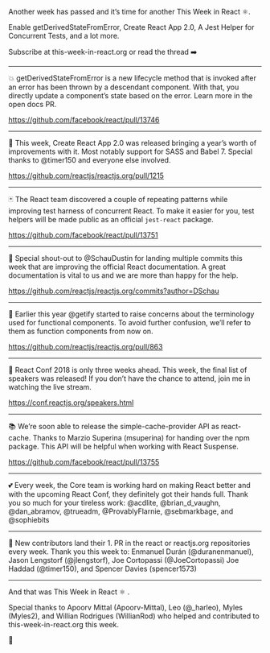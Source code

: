Another week has passed and it’s time for another This Week in React ⚛️.

Enable getDerivedStateFromError, Create React App 2.0, A Jest Helper for Concurrent Tests, and a lot more.

Subscribe at this-week-in-react.org or read the thread ➡️

---

💥 getDerivedStateFromError is a new lifecycle method that is invoked after an error has been thrown by a descendant component. With that, you directly update a component’s state based on the error. Learn more in the open docs PR.

https://github.com/facebook/react/pull/13746

---

🎉 This week, Create React App 2.0 was released bringing a year’s worth of improvements with it. Most notably support for SASS and Babel 7. Special thanks to @timer150 and everyone else involved.

https://github.com/reactjs/reactjs.org/pull/1215

---

🃏 The React team discovered a couple of repeating patterns while improving test harness of concurrent React. To make it easier for you, test helpers will be made public as an official `jest-react` package.

https://github.com/facebook/react/pull/13751

---

📝 Special shout-out to @SchauDustin for landing multiple commits this week that are improving the official React documentation. A great documentation is vital to us and we are more than happy for the help.

https://github.com/reactjs/reactjs.org/commits?author=DSchau

---

🤙 Earlier this year @getify started to raise concerns about the terminology used for functional components. To avoid further confusion, we’ll refer to them as function components from now on.

https://github.com/reactjs/reactjs.org/pull/863

---

👀 React Conf 2018 is only three weeks ahead. This week, the final list of speakers was released! If you don’t have the chance to attend, join me in watching the live stream.

https://conf.reactjs.org/speakers.html

---

📚 We’re soon able to release the simple-cache-provider API as react-cache. Thanks to Marzio Superina (msuperina) for handing over the npm package. This API will be helpful when working with React Suspense.

https://github.com/facebook/react/pull/13755

---

💕 Every week, the Core team is working hard on making React better and with the upcoming React Conf, they definitely got their hands full. Thank you so much for your tireless work: @acdlite, @brian_d_vaughn, @dan_abramov, @trueadm, @ProvablyFlarnie, @sebmarkbage, and @sophiebits

---

👏 New contributors land their 1. PR in the react or reactjs.org repositories every week. Thank you this week to: Enmanuel Durán (@duranenmanuel), Jason Lengstorf (@jlengstorf), Joe Cortopassi (@JoeCortopassi)
Joe Haddad (@timer150), and Spencer Davies (spencer1573)

---

And that was This Week in React ⚛️ .

Special thanks to Apoorv Mittal (Apoorv-Mittal), Leo (@_harleo), Myles (Myles2), and Willian Rodrigues (WillianRod) who helped and contributed to this-week-in-react.org this week.

👋
